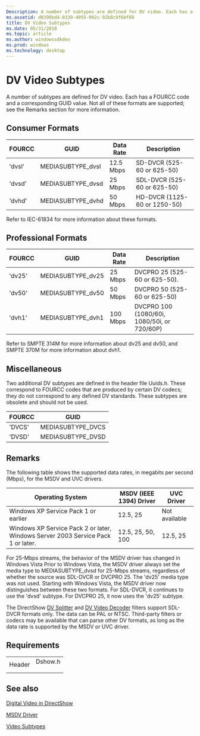 ```yaml
---
Description: A number of subtypes are defined for DV video. Each has a FOURCC code and a corresponding GUID value. Not all of these formats are supported; see the Remarks section for more information.
ms.assetid: d8390bd4-0339-4955-992c-92b8c9f6bf88
title: DV Video Subtypes
ms.date: 05/31/2018
ms.topic: article
ms.author: windowssdkdev
ms.prod: windows
ms.technology: desktop
---
```


# DV Video Subtypes

A number of subtypes are defined for DV video. Each has a FOURCC code and a corresponding GUID value. Not all of these formats are supported; see the Remarks section for more information.

## Consumer Formats



| FOURCC | GUID               | Data Rate | Description                  |
|--------|--------------------|-----------|------------------------------|
| 'dvsl' | MEDIASUBTYPE\_dvsl | 12.5 Mbps | SD-DVCR (525-60 or 625-50)   |
| 'dvsd' | MEDIASUBTYPE\_dvsd | 25 Mbps   | SDL-DVCR (525-60 or 625-50)  |
| 'dvhd' | MEDIASUBTYPE\_dvhd | 50 Mbps   | HD-DVCR (1125-60 or 1250-50) |



 

Refer to IEC-61834 for more information about these formats.

## Professional Formats



| FOURCC | GUID               | Data Rate | Description                                 |
|--------|--------------------|-----------|---------------------------------------------|
| 'dv25' | MEDIASUBTYPE\_dv25 | 25 Mbps   | DVCPRO 25 (525-60 or 625-50).               |
| 'dv50' | MEDIASUBTYPE\_dv50 | 50 Mbps   | DVCPRO 50 (525-60 or 625-50)                |
| 'dvh1' | MEDIASUBTYPE\_dvh1 | 100 Mbps  | DVCPRO 100 (1080/60i, 1080/50i, or 720/60P) |



 

Refer to SMPTE 314M for more information about dv25 and dv50, and SMPTE 370M for more information about dvh1.

## Miscellaneous

Two additional DV subtypes are defined in the header file Uuids.h. These correspond to FOURCC codes that are produced by certain DV codecs; they do not correspond to any defined DV standards. These subtypes are obsolete and should not be used.



| FOURCC | GUID               |
|--------|--------------------|
| 'DVCS' | MEDIASUBTYPE\_DVCS |
| 'DVSD' | MEDIASUBTYPE\_DVSD |



 

## Remarks

The following table shows the supported data rates, in megabits per second (Mbps), for the MSDV and UVC drivers.



| Operating System                                                                 | MSDV (IEEE 1394) Driver | UVC Driver    |
|----------------------------------------------------------------------------------|-------------------------|---------------|
| Windows XP Service Pack 1 or earlier                                             | 12.5, 25                | Not available |
| Windows XP Service Pack 2 or later, Windows Server 2003 Service Pack 1 or later. | 12.5, 25, 50, 100       | 12.5, 25      |



 

For 25-Mbps streams, the behavior of the MSDV driver has changed in Windows Vista Prior to Windows Vista, the MSDV driver always set the media type to MEDIASUBTYPE\_dvsd for 25-Mbps streams, regardless of whether the source was SDL-DVCR or DVCPRO 25. The 'dv25' media type was not used. Starting with Windows Vista, the MSDV driver now distinguishes between these two formats. For SDL-DVCR, it continues to use the 'dvsd' subtype. For DVCPRO 25, it now uses the 'dv25' subtype.

The DirectShow [DV Splitter](dv-splitter-filter.md) and [DV Video Decoder](dv-video-decoder-filter.md) filters support SDL-DVCR formats only. The data can be PAL or NTSC. Third-party filters or codecs may be available that can parse other DV formats, as long as the data rate is supported by the MSDV or UVC driver.

## Requirements



|                   |                                                                                    |
|-------------------|------------------------------------------------------------------------------------|
| Header<br/> | <dl> <dt>Dshow.h</dt> </dl> |



## See also

<dl> <dt>

[Digital Video in DirectShow](digital-video-in-directshow.md)
</dt> <dt>

[MSDV Driver](msdv-driver.md)
</dt> <dt>

[Video Subtypes](video-subtypes.md)
</dt> </dl>

 

 




